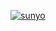[![sunyo](https://3834ig3gpk.ufs.sh/f/lsNsO1WYmN60CK52tCzidfYBgCPajweOZyIFmNpVutXHR2xM)](https://sunyo.site)

